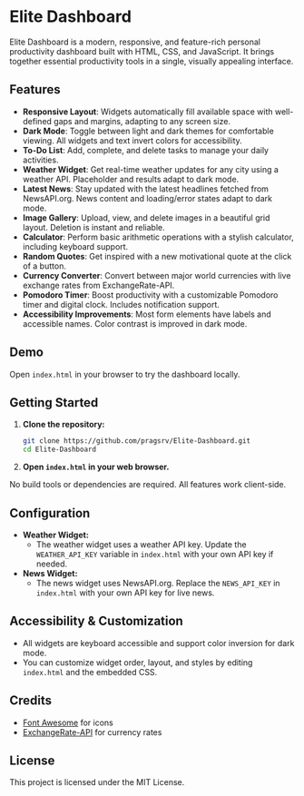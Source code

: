 # Elite Dashboard

Elite Dashboard is a modern, responsive, and feature-rich personal productivity dashboard built with HTML, CSS, and JavaScript. It brings together essential productivity tools in a single, visually appealing interface.

## Features

- **Responsive Layout**: Widgets automatically fill available space with well-defined gaps and margins, adapting to any screen size.
- **Dark Mode**: Toggle between light and dark themes for comfortable viewing. All widgets and text invert colors for accessibility.
- **To-Do List**: Add, complete, and delete tasks to manage your daily activities.
- **Weather Widget**: Get real-time weather updates for any city using a weather API. Placeholder and results adapt to dark mode.
- **Latest News**: Stay updated with the latest headlines fetched from NewsAPI.org. News content and loading/error states adapt to dark mode.
- **Image Gallery**: Upload, view, and delete images in a beautiful grid layout. Deletion is instant and reliable.
- **Calculator**: Perform basic arithmetic operations with a stylish calculator, including keyboard support.
- **Random Quotes**: Get inspired with a new motivational quote at the click of a button.
- **Currency Converter**: Convert between major world currencies with live exchange rates from ExchangeRate-API.
- **Pomodoro Timer**: Boost productivity with a customizable Pomodoro timer and digital clock. Includes notification support.
- **Accessibility Improvements**: Most form elements have labels and accessible names. Color contrast is improved in dark mode.

## Demo

Open `index.html` in your browser to try the dashboard locally.

## Getting Started

1. **Clone the repository:**
   ```sh
   git clone https://github.com/pragsrv/Elite-Dashboard.git
   cd Elite-Dashboard
   ```
2. **Open `index.html` in your web browser.**

No build tools or dependencies are required. All features work client-side.

## Configuration

- **Weather Widget:**
  - The weather widget uses a weather API key. Update the `WEATHER_API_KEY` variable in `index.html` with your own API key if needed.
- **News Widget:**
  - The news widget uses NewsAPI.org. Replace the `NEWS_API_KEY` in `index.html` with your own API key for live news.

## Accessibility & Customization

- All widgets are keyboard accessible and support color inversion for dark mode.
- You can customize widget order, layout, and styles by editing `index.html` and the embedded CSS.

## Credits

- [Font Awesome](https://fontawesome.com/) for icons
- [ExchangeRate-API](https://www.exchangerate-api.com/) for currency rates

## License

This project is licensed under the MIT License.
